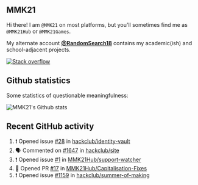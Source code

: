 ## MMK21

Hi there! I am `@MMK21` on most platforms, but you'll sometimes find me as `@MMK21Hub` or `@MMK21Games`.

My alternate account [**@RandomSearch18**](https://github.com/RandomSearch18/) contains my academic(ish) and school-adjacent projects.

[![Stack overflow](https://img.shields.io/badge/Stack_Overflow-FE7A16?style=for-the-badge&logo=stack-overflow&logoColor=white)](https://stackoverflow.com/users/11519302/mmk21)

## Github statistics

Some statistics of questionable meaningfulness:

![MMK21's Github stats](https://github-readme-stats.vercel.app/api?username=MMK21Hub&show_icons=true&theme=dark&bg_color=171b22&text_color=CCCCCC&hide_border=true)

## Recent GitHub activity

<!--START_SECTION:activity-->
1. ❗ Opened issue [#28](https://github.com/hackclub/identity-vault/issues/28) in [hackclub/identity-vault](https://github.com/hackclub/identity-vault)
2. 🗣 Commented on [#1647](https://github.com/hackclub/site/pull/1647#issuecomment-3378046245) in [hackclub/site](https://github.com/hackclub/site)
3. ❗ Opened issue [#1](https://github.com/MMK21Hub/support-watcher/issues/1) in [MMK21Hub/support-watcher](https://github.com/MMK21Hub/support-watcher)
4. 💪 Opened PR [#17](undefined) in [MMK21Hub/Capitalisation-Fixes](https://github.com/MMK21Hub/Capitalisation-Fixes)
5. ❗ Opened issue [#1159](https://github.com/hackclub/summer-of-making/issues/1159) in [hackclub/summer-of-making](https://github.com/hackclub/summer-of-making)
<!--END_SECTION:activity-->
